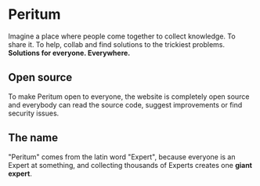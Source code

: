# Peritum
Imagine a place where people come together to collect knowledge. To share it. To help, collab and find solutions to the trickiest problems. __Solutions for everyone. Everywhere.__

## Open source
To make Peritum open to everyone, the website is completely open source and everybody can read the source code, suggest improvements or find security issues.

## The name
"Peritum" comes from the latin word "Expert", because everyone is an Expert at something, and collecting thousands of Experts creates one __giant expert__.